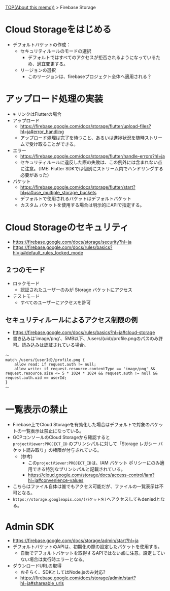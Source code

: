 [TOP(About this memo))](../README.md) > Firebase Storage


# Cloud Storageをはじめる
* デフォルトバケットの作成：
    * セキュリティルールのモードの選択
        * デフォルトではすべてのアクセスが拒否されるようになっているため、適宜変更する。
    * リージョンの選択
        * このリージョンは、firebaseプロジェクト全体へ適用される？

# アップロード処理の実装
* ※ リンクはFlutterの場合
* アップロード
    * https://firebase.google.com/docs/storage/flutter/upload-files?hl=ja#error_handling
    * アップロード処理は完了を待つこと、あるいは進捗状況を随時ストリームで受け取ることができる。
* エラー
    * https://firebase.google.com/docs/storage/flutter/handle-errors?hl=ja
    * セキュリティルールに違反した際の失敗は、この例外には含まれない点に注意。（IME: Flutter SDKでは個別にストリーム内でハンドリングする必要があった）
* バケット
    * https://firebase.google.com/docs/storage/flutter/start?hl=ja#use_multiple_storage_buckets
    * デフォルトで使用されるバケットはデフォルトバケット  
    * カスタム バケットを使用する場合は明示的にAPIで指定する。


# Cloud Storageのセキュリティ
* https://firebase.google.com/docs/storage/security?hl=ja
* https://firebase.google.com/docs/rules/basics?hl=ja#default_rules_locked_mode
## ２つのモード
* ロックモード
    * 認証されたユーザーのみが Storage バケットにアクセス
* テストモード
    * すべてのユーザーにアクセスを許可
## セキュリティルールによるアクセス制限の例
* https://firebase.google.com/docs/rules/basics?hl=ja#cloud-storage
* 書き込みは'image/png'、5MB以下、/users/(uid)/profile.pngのパスのみ許可。読み込みは認証されている場合。
```
〜
match /users/{userId}/profile.png {
    allow read: if request.auth != null;
    allow write: if request.resource.contentType == 'image/png' && request.resource.size <= 5 * 1024 * 1024 && request.auth != null && request.auth.uid == userId;
}
〜
```

# 一覧表示の禁止
* Firebase上でCloud Storageを有効化した場合はデフォルトで対象のバケットの一覧表示は禁止になっている。
* GCPコンソールのCloud Storageから確認すると `projectViewer:PROJECT_ID` のプリンシパルに対して「Storage レガシー バケット読み取り」の権限が付与されている。
    * (参考)
        * この`projectViewer:PROJECT_ID`は、IAM バケット ポリシーにのみ適用できる特別なプリンシパルと記載されている。
        * https://cloud.google.com/storage/docs/access-control/iam?hl=ja#convenience-values
* こちらはファイル自体は誰でもアクセス可能だが、ファイルの一覧表示は不可となる。
* `https://storage.googleapis.com/(バケット名)`へアクセスしてもdeniedとなる。


# Admin SDK
* https://firebase.google.com/docs/storage/admin/start?hl=ja
* デフォルトバケットのAPIは、初期化の際の設定したバケットを使用する。
    * 自動でデフォルトバケットを取得するAPIではない点に注意。設定していない場合は実行時エラーとなる。
* ダウンロードURLの取得
    * おそらく、SDKとしてはNode.jsのみ対応?
    * https://firebase.google.com/docs/storage/admin/start?hl=ja#shareable_urls
